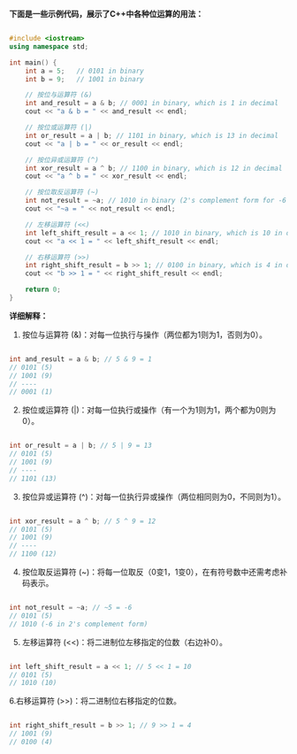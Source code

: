 **下面是一些示例代码，展示了C++中各种位运算的用法：**  
```cpp

#include <iostream>
using namespace std;

int main() {
    int a = 5;   // 0101 in binary
    int b = 9;   // 1001 in binary

    // 按位与运算符 (&)
    int and_result = a & b; // 0001 in binary, which is 1 in decimal
    cout << "a & b = " << and_result << endl;

    // 按位或运算符 (|)
    int or_result = a | b; // 1101 in binary, which is 13 in decimal
    cout << "a | b = " << or_result << endl;

    // 按位异或运算符 (^)
    int xor_result = a ^ b; // 1100 in binary, which is 12 in decimal
    cout << "a ^ b = " << xor_result << endl;

    // 按位取反运算符 (~)
    int not_result = ~a; // 1010 in binary (2's complement form for -6 in decimal)
    cout << "~a = " << not_result << endl;

    // 左移运算符 (<<)
    int left_shift_result = a << 1; // 1010 in binary, which is 10 in decimal
    cout << "a << 1 = " << left_shift_result << endl;

    // 右移运算符 (>>)
    int right_shift_result = b >> 1; // 0100 in binary, which is 4 in decimal
    cout << "b >> 1 = " << right_shift_result << endl;

    return 0;
}
```

**详细解释：**  

1. 按位与运算符 (&)：对每一位执行与操作（两位都为1则为1，否则为0）。

```cpp

int and_result = a & b; // 5 & 9 = 1
// 0101 (5)
// 1001 (9)
// ----
// 0001 (1)
```

2. 按位或运算符 (|)：对每一位执行或操作（有一个为1则为1，两个都为0则为0）。

```cpp

int or_result = a | b; // 5 | 9 = 13
// 0101 (5)
// 1001 (9)
// ----
// 1101 (13)
```

3. 按位异或运算符 (^)：对每一位执行异或操作（两位相同则为0，不同则为1）。

```cpp

int xor_result = a ^ b; // 5 ^ 9 = 12
// 0101 (5)
// 1001 (9)
// ----
// 1100 (12)
```

4. 按位取反运算符 (~)：将每一位取反（0变1，1变0），在有符号数中还需考虑补码表示。

```cpp

int not_result = ~a; // ~5 = -6
// 0101 (5)
// 1010 (-6 in 2's complement form)
```

5. 左移运算符 (<<)：将二进制位左移指定的位数（右边补0）。

```cpp

int left_shift_result = a << 1; // 5 << 1 = 10
// 0101 (5)
// 1010 (10)
```

6.右移运算符 (>>)：将二进制位右移指定的位数。

```cpp

int right_shift_result = b >> 1; // 9 >> 1 = 4
// 1001 (9)
// 0100 (4)
```